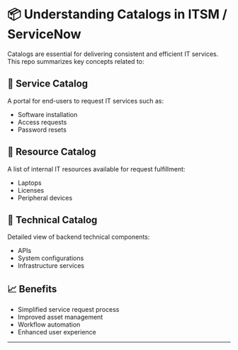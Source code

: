 # 📦 Understanding Catalogs in ITSM / ServiceNow

Catalogs are essential for delivering consistent and efficient IT services. This repo summarizes key concepts related to:

## 🔹 Service Catalog
A portal for end-users to request IT services such as:
- Software installation
- Access requests
- Password resets

## 🔹 Resource Catalog
A list of internal IT resources available for request fulfillment:
- Laptops
- Licenses
- Peripheral devices

## 🔹 Technical Catalog
Detailed view of backend technical components:
- APIs
- System configurations
- Infrastructure services

## 📈 Benefits
- Simplified service request process
- Improved asset management
- Workflow automation
- Enhanced user experience

---
